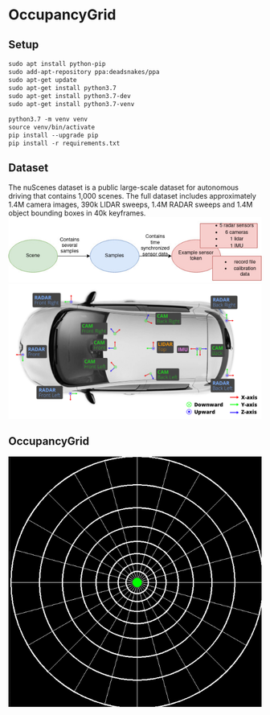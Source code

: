 # OccupancyGrid

## Setup

```
sudo apt install python-pip
sudo add-apt-repository ppa:deadsnakes/ppa
sudo apt-get update
sudo apt-get install python3.7
sudo apt-get install python3.7-dev
sudo apt-get install python3.7-venv
```


```
python3.7 -m venv venv
source venv/bin/activate
pip install --upgrade pip
pip install -r requirements.txt
```

## Dataset
The nuScenes dataset is a public large-scale dataset for autonomous driving that contains 1,000 scenes. The full dataset includes approximately 1.4M camera images, 390k LIDAR sweeps, 1.4M RADAR sweeps and 1.4M object bounding boxes in 40k keyframes.
![plot](examples/NuScene_simplified_schema.jpg)
![plot](examples/sensor_overview.png)

## OccupancyGrid

![plot](examples/occupancy_grid.png)
